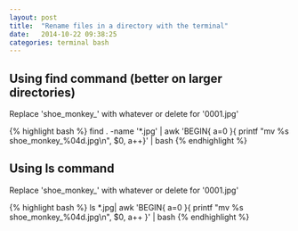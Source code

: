 ```yaml
---
layout: post
title:  "Rename files in a directory with the terminal"
date:   2014-10-22 09:38:25
categories: terminal bash
---
```


## Using find command (better on larger directories)

Replace 'shoe_monkey_' with whatever or delete for '0001.jpg'

{% highlight bash %}
find . -name '*.jpg' | awk 'BEGIN{ a=0 }{ printf "mv %s shoe_monkey_%04d.jpg\n", $0, a++}' | bash
{% endhighlight %}


## Using ls command

Replace 'shoe_monkey_' with whatever or delete for '0001.jpg'

{% highlight bash %}
ls *.jpg| awk 'BEGIN{ a=0 }{ printf "mv %s shoe_monkey_%04d.jpg\n", $0, a++ }' | bash
{% endhighlight %}
